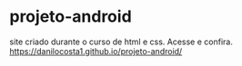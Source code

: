 # projeto-android
site criado durante o curso de html e css.
Acesse e confira.
https://danilocosta1.github.io/projeto-android/
